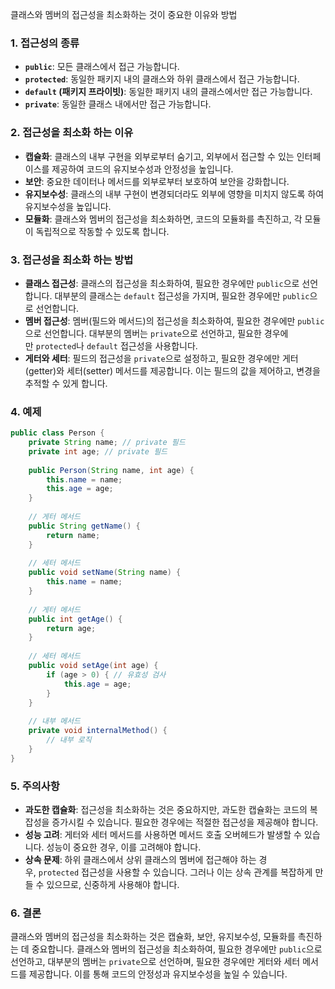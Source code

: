 클래스와 멤버의 접근성을 최소화하는 것이 중요한 이유와 방법

### 1. 접근성의 종류

- **`public`**: 모든 클래스에서 접근 가능합니다.
- **`protected`**: 동일한 패키지 내의 클래스와 하위 클래스에서 접근 가능합니다.
- **`default` (패키지 프라이빗)**: 동일한 패키지 내의 클래스에서만 접근 가능합니다.
- **`private`**: 동일한 클래스 내에서만 접근 가능합니다.

### 2. 접근성을 최소화 하는 이유

- **캡슐화**: 클래스의 내부 구현을 외부로부터 숨기고, 외부에서 접근할 수 있는 인터페이스를 제공하여 코드의 유지보수성과 안정성을 높입니다.
- **보안**: 중요한 데이터나 메서드를 외부로부터 보호하여 보안을 강화합니다.
- **유지보수성**: 클래스의 내부 구현이 변경되더라도 외부에 영향을 미치지 않도록 하여 유지보수성을 높입니다.
- **모듈화**: 클래스와 멤버의 접근성을 최소화하면, 코드의 모듈화를 촉진하고, 각 모듈이 독립적으로 작동할 수 있도록 합니다.

### 3. 접근성을 최소화 하는 방법

- **클래스 접근성**: 클래스의 접근성을 최소화하여, 필요한 경우에만 `public`으로 선언합니다. 대부분의 클래스는 `default` 접근성을 가지며, 필요한 경우에만 `public`으로 선언합니다.
- **멤버 접근성**: 멤버(필드와 메서드)의 접근성을 최소화하여, 필요한 경우에만 `public`으로 선언합니다. 대부분의 멤버는 `private`으로 선언하고, 필요한 경우에만 `protected`나 `default` 접근성을 사용합니다.
- **게터와 세터**: 필드의 접근성을 `private`으로 설정하고, 필요한 경우에만 게터(getter)와 세터(setter) 메서드를 제공합니다. 이는 필드의 값을 제어하고, 변경을 추적할 수 있게 합니다.

### 4. 예제

```java
public class Person {  
    private String name; // private 필드  
    private int age; // private 필드  
  
    public Person(String name, int age) {  
        this.name = name;  
        this.age = age;  
    }  
  
    // 게터 메서드  
    public String getName() {  
        return name;  
    }  
  
    // 세터 메서드  
    public void setName(String name) {  
        this.name = name;  
    }  
  
    // 게터 메서드  
    public int getAge() {  
        return age;  
    }  
  
    // 세터 메서드  
    public void setAge(int age) {  
        if (age > 0) { // 유효성 검사  
            this.age = age;  
        }  
    }  
  
    // 내부 메서드  
    private void internalMethod() {  
        // 내부 로직  
    }  
}
```

### 5. 주의사항

- **과도한 캡슐화**: 접근성을 최소화하는 것은 중요하지만, 과도한 캡슐화는 코드의 복잡성을 증가시킬 수 있습니다. 필요한 경우에는 적절한 접근성을 제공해야 합니다.
- **성능 고려**: 게터와 세터 메서드를 사용하면 메서드 호출 오버헤드가 발생할 수 있습니다. 성능이 중요한 경우, 이를 고려해야 합니다.
- **상속 문제**: 하위 클래스에서 상위 클래스의 멤버에 접근해야 하는 경우, `protected` 접근성을 사용할 수 있습니다. 그러나 이는 상속 관계를 복잡하게 만들 수 있으므로, 신중하게 사용해야 합니다.

### 6. 결론

클래스와 멤버의 접근성을 최소화하는 것은 캡슐화, 보안, 유지보수성, 모듈화를 촉진하는 데 중요합니다. 클래스와 멤버의 접근성을 최소화하여, 필요한 경우에만 `public`으로 선언하고, 대부분의 멤버는 `private`으로 선언하며, 필요한 경우에만 게터와 세터 메서드를 제공합니다. 이를 통해 코드의 안정성과 유지보수성을 높일 수 있습니다.